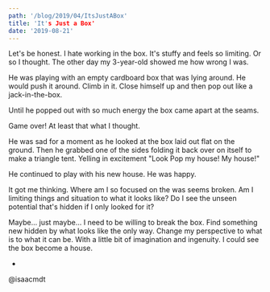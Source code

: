 ```yaml
---
path: '/blog/2019/04/ItsJustABox'
title: 'It's Just a Box'
date: '2019-08-21'
---
```


Let's be honest. I hate working in the box. It's stuffy and feels so limiting. Or so I thought. The other day my 3-year-old showed me how wrong I was.

He was playing with an empty cardboard box that was lying around. He would push it around. Climb in it. Close himself up and then pop out like a jack-in-the-box.

Until he popped out with so much energy the box came apart at the seams.

Game over! At least that what I thought.

He was sad for a moment as he looked at the box laid out flat on the ground. Then he grabbed one of the sides folding it back over on itself to make a triangle tent. Yelling in excitement "Look Pop my house! My house!"

He continued to play with his new house. He was happy.

It got me thinking. Where am I so focused on the was seems broken. Am I limiting things and situation to what it looks like? Do I see the unseen potential that's hidden if I only looked for it?

Maybe... just maybe... I need to be willing to break the box. Find something new hidden by what looks like the only way. Change my perspective to what is to what it can be. With a little bit of imagination and ingenuity. I could see the box become a house.

-
@isaacmdt
